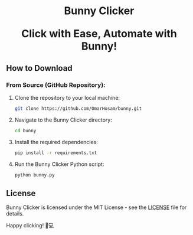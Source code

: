 <h1 align="center">
  <strong>Bunny Clicker</strong>
  <br>
  <p>Click with Ease, Automate with Bunny!</p>
</h1>

## How to Download

### From Source (GitHub Repository):

1. Clone the repository to your local machine:

    ```bash
    git clone https://github.com/OmarHosam/bunny.git
    ```

2. Navigate to the Bunny Clicker directory:

    ```bash
    cd bunny
    ```

3. Install the required dependencies:

    ```bash
    pip install -r requirements.txt
    ```

4. Run the Bunny Clicker Python script:

    ```bash
    python bunny.py
    ```

## License

Bunny Clicker is licensed under the MIT License - see the [LICENSE](LICENSE) file for details.

Happy clicking! 🐇💻

